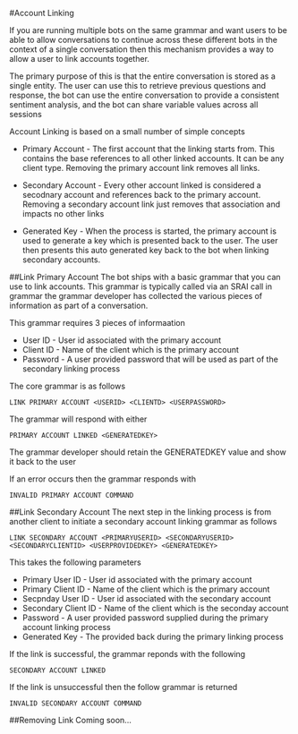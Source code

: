 #Account Linking

If you are running multiple bots on the same grammar and want users to be able to allow conversations
to continue across these different bots in the context of a single conversation then this mechanism provides a way 
to allow a user to link accounts together.

The primary purpose of this is that the entire conversation is stored as a single entity. The user can use
this to retrieve previous questions and response, the bot can use the entire conversation to provide a consistent
sentiment analysis, and the bot can share variable values across all sessions

Account Linking is based on a small number of simple concepts

* Primary Account - The first account that the linking starts from. This contains the base references to all other 
linked accounts. It can be any client type. Removing the primary account link removes all links.

* Secondary Account - Every other account linked is considered a secodnary account and references back to the primary 
account. Removing a secondary account link just removes that association and impacts no other links

* Generated Key - When the process is started, the primary account is used to generate a key which is presented back to the user.
The user then presents this auto generated key back to the bot when linking secondary accounts.

##Link Primary Account
The bot ships with a basic grammar that you can use to link accounts. This grammar is typically called via an SRAI call
in grammar the grammar developer has collected the various pieces of information as part of a conversation.

This grammar requires 3 pieces of informaation

* User ID - User id associated with the primary account 
* Client ID - Name of the client which is the primary account
* Password - A user provided password that will be used as part of the secondary linking process

The core grammar is as follows

    LINK PRIMARY ACCOUNT <USERID> <CLIENTD> <USERPASSWORD>


The grammar will respond with either 

    PRIMARY ACCOUNT LINKED <GENERATEDKEY>

The grammar developer should retain the GENERATEDKEY value and show it back to the user

If an error occurs then the grammar responds with 

    INVALID PRIMARY ACCOUNT COMMAND
    

##Link Secondary Account
The next step in the linking process is from another client to initiate a secondary account linking grammar
as follows
 
    LINK SECONDARY ACCOUNT <PRIMARYUSERID> <SECONDARYUSERID> <SECONDARYCLIENTID> <USERPROVIDEDKEY> <GENERATEDKEY>

This takes the following parameters

* Primary User ID - User id associated with the primary account 
* Primary Client ID - Name of the client which is the primary account
* Secpnday User ID - User id associated with the secondary account 
* Secondary Client ID - Name of the client which is the seconday account
* Password - A user provided password supplied during the primary account linking process
* Generated Key - The provided back during the primary linking process

If the link is successful, the grammar reponds with the following

    SECONDARY ACCOUNT LINKED
    
If the link is unsuccessful then the follow grammar is returned

    INVALID SECONDARY ACCOUNT COMMAND
    
        
##Removing Link
Coming soon...